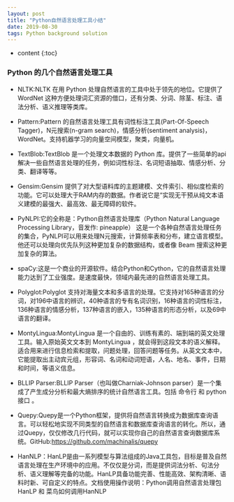 ```yaml
---
layout: post
title: "Python自然语言处理工具小结"
date: 2019-08-30 
tags: Python background solution
---
```






* content
{:toc}






### Python 的几个自然语言处理工具

- NLTK:NLTK 在用 Python 处理自然语言的工具中处于领先的地位。它提供了 WordNet 这种方便处理词汇资源的借口，还有分类、分词、除茎、标注、语法分析、语义推理等类库。

- Pattern:Pattern 的自然语言处理工具有词性标注工具(Part-Of-Speech Tagger)，N元搜索(n-gram search)，情感分析(sentiment analysis)，WordNet。支持机器学习的向量空间模型，聚类，向量机。

- TextBlob:TextBlob 是一个处理文本数据的 Python 库。提供了一些简单的api解决一些自然语言处理的任务，例如词性标注、名词短语抽取、情感分析、分类、翻译等等。

- Gensim:Gensim 提供了对大型语料库的主题建模、文件索引、相似度检索的功能。它可以处理大于RAM内存的数据。作者说它是“实现无干预从纯文本语义建模的最强大、最高效、最无障碍的软件。

- PyNLPI:它的全称是：Python自然语言处理库（Python Natural Language Processing Library，音发作: pineapple） 这是一个各种自然语言处理任务的集合，PyNLPI可以用来处理N元搜索，计算频率表和分布，建立语言模型。他还可以处理向优先队列这种更加复杂的数据结构，或者像 Beam 搜索这种更加复杂的算法。

- spaCy:这是一个商业的开源软件。结合Python和Cython，它的自然语言处理能力达到了工业强度。是速度最快，领域内最先进的自然语言处理工具。

- Polyglot:Polyglot 支持对海量文本和多语言的处理。它支持对165种语言的分词，对196中语言的辨识，40种语言的专有名词识别，16种语言的词性标注，136种语言的情感分析，137种语言的嵌入，135种语言的形态分析，以及69中语言的翻译。

- MontyLingua:MontyLingua 是一个自由的、训练有素的、端到端的英文处理工具。输入原始英文文本到 MontyLingua ，就会得到这段文本的语义解释。适合用来进行信息检索和提取，问题处理，回答问题等任务。从英文文本中，它能提取出主动宾元组，形容词、名词和动词短语，人名、地名、事件，日期和时间，等语义信息。

- BLLIP Parser:BLLIP Parser（也叫做Charniak-Johnson parser）是一个集成了产生成分分析和最大熵排序的统计自然语言工具。包括 命令行 和 python接口 。

- Quepy:Quepy是一个Python框架，提供将自然语言转换成为数据库查询语言。可以轻松地实现不同类型的自然语言和数据库查询语言的转化。所以，通过Quepy，仅仅修改几行代码，就可以实现你自己的自然语言查询数据库系统。GitHub:https://github.com/machinalis/quepy

- HanNLP：HanLP是由一系列模型与算法组成的Java工具包，目标是普及自然语言处理在生产环境中的应用。不仅仅是分词，而是提供词法分析、句法分析、语义理解等完备的功能。HanLP具备功能完善、性能高效、架构清晰、语料时新、可自定义的特点。文档使用操作说明：Python调用自然语言处理包HanLP 和 菜鸟如何调用HanNLP